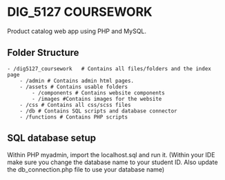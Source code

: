 # DIG_5127 COURSEWORK

Product catalog web app using PHP and MySQL. 

## Folder Structure

```
- /dig5127_coursework   # Contains all files/folders and the index page
    - /admin # Contains admin html pages.
    - /assets # Contains usable folders
        - /components # Contains website components
        - /images #Contains images for the website
    - /css # Contains all css/scss files
    - /db # Contains SQL scripts and database connector
    - /functions # Contains PHP scripts

```

## SQL database setup

Within PHP myadmin, import the  localhost.sql and run it. (Within your IDE make sure you change the database name to your student ID. Also update the db_connection.php file to use your database name)
